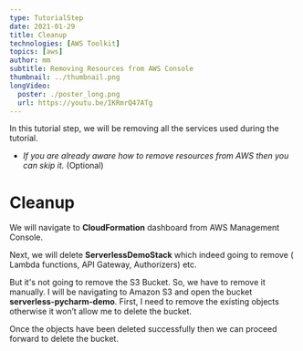 ```yaml
---
type: TutorialStep
date: 2021-01-29
title: Cleanup
technologies: [AWS Toolkit]
topics: [aws]
author: mm
subtitle: Removing Resources from AWS Console
thumbnail: ../thumbnail.png
longVideo:
  poster: ./poster_long.png
  url: https://youtu.be/IKRmrQ47ATg
---
```


In this tutorial step, we will be removing all the services used during the tutorial.

* <em>If you are already aware how to remove resources from AWS then you can skip it.</em> (Optional)

# Cleanup

We will navigate to **CloudFormation** dashboard from AWS Management Console. 

Next, we will delete **ServerlessDemoStack** which indeed 
going to remove ( Lambda functions, API Gateway, Authorizers) etc. 

But it's not going to remove the S3 Bucket. So, we have to remove it manually. I will be navigating to Amazon S3 and open the bucket **serverless-pycharm-demo**.
First, I need to remove the existing objects otherwise it won’t allow me to delete the bucket. 


Once the objects have been deleted successfully then we can proceed forward to delete the bucket.




